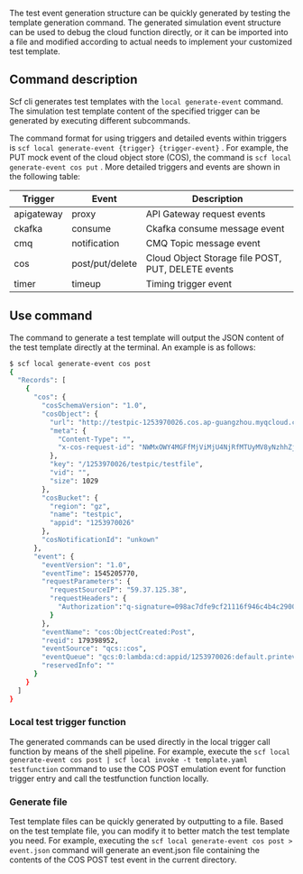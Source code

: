 The test event generation structure can be quickly generated by testing the template generation command. The generated simulation event structure can be used to debug the cloud function directly, or it can be imported into a file and modified according to actual needs to implement your customized test template.

## Command description

Scf cli generates test templates with the `local generate-event` command. The simulation test template content of the specified trigger can be generated by executing different subcommands.

The command format for using triggers and detailed events within triggers is `scf local generate-event {trigger} {trigger-event}` . For example, the PUT mock event of the cloud object store (COS), the command is `scf local generate-event cos put` . More detailed triggers and events are shown in the following table:

Trigger | Event | Description
--- | --- | ---
apigateway | proxy | API Gateway request events
ckafka | consume | Ckafka consume message event
cmq | notification | CMQ Topic message event
cos | post/put/delete | Cloud Object Storage file POST, PUT, DELETE events
timer | timeup | Timing trigger event

## Use command

The command to generate a test template will output the JSON content of the test template directly at the terminal. An example is as follows:

```bash
$ scf local generate-event cos post
{
  "Records": [
    {
      "cos": {
        "cosSchemaVersion": "1.0", 
        "cosObject": {
          "url": "http://testpic-1253970026.cos.ap-guangzhou.myqcloud.com/testfile", 
          "meta": {
            "Content-Type": "", 
            "x-cos-request-id": "NWMxOWY4MGFfMjViMjU4NjRfMTUyMV8yNzhhZjM="
          }, 
          "key": "/1253970026/testpic/testfile", 
          "vid": "", 
          "size": 1029
        }, 
        "cosBucket": {
          "region": "gz", 
          "name": "testpic", 
          "appid": "1253970026"
        }, 
        "cosNotificationId": "unkown"
      }, 
      "event": {
        "eventVersion": "1.0", 
        "eventTime": 1545205770, 
        "requestParameters": {
          "requestSourceIP": "59.37.125.38", 
          "requestHeaders": {
            "Authorization":"q-signature=098ac7dfe9cf21116f946c4b4c29001c2b449b14"
          }
        }, 
        "eventName": "cos:ObjectCreated:Post", 
        "reqid": 179398952, 
        "eventSource": "qcs::cos", 
        "eventQueue": "qcs:0:lambda:cd:appid/1253970026:default.printevent.$LATEST", 
        "reservedInfo": ""
      }
    }
  ]
}

```

### Local test trigger function

The generated commands can be used directly in the local trigger call function by means of the shell pipeline. For example, execute the `scf local generate-event cos post | scf local invoke -t template.yaml testfunction` command to use the COS POST emulation event for function trigger entry and call the testfunction function locally.

### Generate file

Test template files can be quickly generated by outputting to a file. Based on the test template file, you can modify it to better match the test template you need. For example, executing the `scf local generate-event cos post > event.json` command will generate an event.json file containing the contents of the COS POST test event in the current directory.
